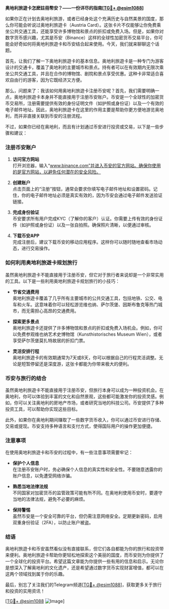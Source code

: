 **奥地利旅遊卡怎麽註冊幣安？——一份详尽的指南[[TG💪+ @esim1088](https://t.me/s/esim1088)]**

如果你正在计划去奥地利旅游，或者已经身处这个充满历史与自然美景的国度，那么你可能会听说过奥地利旅遊卡（Austria Card）。这张卡片不仅能够让你免费乘坐公共交通工具，还能享受许多博物馆和景点的折扣或免费入场。但是，如果你对数字货币感兴趣，尤其是币安（Binance）这样的全球性加密货币交易平台，你可能会好奇如何将奥地利旅遊卡和币安结合起来使用。今天，我们就来聊聊这个话题。

首先，让我们了解一下奥地利旅遊卡的基本信息。奥地利旅遊卡是一种专门为游客设计的交通卡，覆盖了奥地利的主要城市和景点。持有者可以在有效期内无限次乘坐公共交通工具，并且在合作的博物馆、剧院和景点享受优惠。这种卡非常适合喜欢自由行的游客，因为它既经济又方便。

那么，问题来了：我该如何用奥地利旅遊卡注册币安呢？首先，我们需要明确一点，奥地利旅遊卡本身并不能直接用于注册币安账户。币安是一个全球性的加密货币交易所，注册需要提供有效的身份证明文件（如护照或身份证）以及一个有效的电子邮件地址。因此，奥地利旅遊卡在这里的作用主要是帮助你更方便地游览奥地利，而并非直接关联到币安的注册流程。

不过，如果你已经在奥地利，而且有计划通过币安进行投资或交易，以下是一些步骤和建议：

### 注册币安账户

1. **访问官方网站**  
   打开浏览器，输入“www.binance.com”并进入币安的官方网站。确保你使用的是官方网站，以避免任何潜在的安全风险。

2. **创建账户**  
   点击页面上的“注册”按钮，通常会要求你填写电子邮件地址和设置密码。记住，你的电子邮件地址必须是真实有效的，因为币安会通过电子邮件发送验证链接。

3. **完成身份验证**  
   币安要求所有用户完成KYC（了解你的客户）认证。你需要上传有效的身份证件（如护照或身份证）以及一张自拍照。确保照片清晰，以便通过审核。

4. **下载币安APP**  
   完成注册后，建议下载币安的移动应用程序。这样你可以随时随地查看市场动态，进行交易操作。

### 如何利用奥地利旅遊卡规划旅行

虽然奥地利旅遊卡不能直接用于注册币安，但它对于旅行者来说却是一个非常实用的工具。以下是一些利用奥地利旅遊卡规划旅行的小技巧：

- **节省交通费用**  
  奥地利旅遊卡覆盖了几乎所有主要城市的公共交通工具，包括地铁、公交、电车和火车。这意味着你可以轻松游览维也纳、萨尔茨堡、因斯布鲁克等热门城市，而无需担心高昂的交通费用。

- **探索更多景点**  
  奥地利旅遊卡还提供了许多博物馆和景点的折扣或免费入场机会。例如，你可以免费参观维也纳艺术史博物馆（Kunsthistorisches Museum Wien），或者享受萨尔茨堡莫扎特故居的折扣门票。

- **灵活安排行程**  
  奥地利旅遊卡的有效期通常为7天或8天，你可以根据自己的行程灵活调整。无论是短暂停留还是深度游，这张卡都能为你带来极大的便利。

### 币安与旅行的结合

虽然奥地利旅遊卡不能直接用于注册币安，但旅行本身可以成为一种投资机会。在奥地利，你可以体验到丰富的文化和自然景观，这些都可能激发你的投资灵感。例如，你可以关注奥地利的房地产市场，或者研究当地的科技公司。币安提供了多种投资工具，可以帮助你实现这些目标。

此外，如果你在奥地利期间赚取了一些数字货币收入，你可以通过币安进行存储、交易或提现。币安支持多种语言和支付方式，使得国际用户的操作更加便捷。

### 注意事项

在使用奥地利旅遊卡和币安的过程中，有一些注意事项需要牢记：

- **保护个人信息**  
  在注册币安账户时，务必确保个人信息的真实性和安全性。不要随意透露你的账户信息，以免遭受网络诈骗。

- **熟悉当地法律法规**  
  不同国家对加密货币的监管政策可能有所不同。在奥地利使用币安时，要遵守当地的法律法规，避免不必要的麻烦。

- **保持警惕**  
  虽然币安是一个安全可靠的平台，但仍需注意网络安全。定期更新密码，启用双重身份验证（2FA），以防止账户被盗。

### 结语

奥地利旅遊卡和币安虽然看似没有直接联系，但它们各自都能为你的旅行和投资带来便利。奥地利旅遊卡帮助你更轻松地探索这个美丽的国度，而币安则为你提供了一个全球化的投资平台。希望这篇文章能为你提供一些有用的信息和启示。无论你是想深入了解奥地利的文化遗产，还是希望通过数字货币实现财富增值，都可以在这两个领域找到属于你的乐趣。

最后，别忘了关注我们的Telegram频道[[TG💪+ @esim1088](https://t.me/s/esim1088)]，获取更多关于旅行和投资的实用资讯！

[[TG💪+ @esim1088](https://t.me/s/esim1088) ![Image](https://i.postimg.cc/4NQfJmqS/Snipaste-2025-05-13-00-14-12.png)]